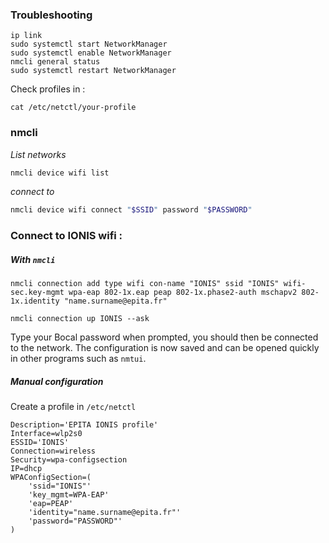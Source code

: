 
### Troubleshooting

```shell
ip link
sudo systemctl start NetworkManager
sudo systemctl enable NetworkManager
nmcli general status
sudo systemctl restart NetworkManager
```

Check profiles in :

```shell
cat /etc/netctl/your-profile
```

### nmcli

*List networks*
```bash
nmcli device wifi list
```

*connect to*
```bash
nmcli device wifi connect "$SSID" password "$PASSWORD"
```


### Connect to IONIS wifi : 

##### With `nmcli`
```shell
nmcli connection add type wifi con-name "IONIS" ssid "IONIS" wifi-sec.key-mgmt wpa-eap 802-1x.eap peap 802-1x.phase2-auth mschapv2 802-1x.identity "name.surname@epita.fr"

nmcli connection up IONIS --ask
```
Type your Bocal password when prompted, you should then be connected to the network. The configuration is now saved and can be opened quickly in other programs such as `nmtui`.

##### Manual configuration
Create a profile in 
`/etc/netctl`

```
Description='EPITA IONIS profile'
Interface=wlp2s0
ESSID='IONIS'
Connection=wireless
Security=wpa-configsection
IP=dhcp
WPAConfigSection=(
    'ssid="IONIS"'
    'key_mgmt=WPA-EAP'
    'eap=PEAP'
    'identity="name.surname@epita.fr"'
    'password="PASSWORD"'
)
```